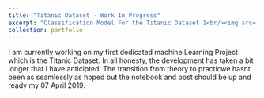 ```yaml
---
title: "Titanic Dataset - Work In Progress"
excerpt: "Classification Model For the Titanic Dataset 1<br/><img src='/images/500x300.png'>"
collection: portfolio
---
```


I am currently working on my first dedicated machine Learning Project which is the Titanic Dataset. In all honesty, the development has taken a bit longer that I have anticipted. The transition from theory to practicwe hasnt been as seamlessly as hoped but the notebook and post should be up and ready my 07 April 2019.
